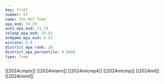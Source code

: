 ```yaml
---
key: frc67
number: 67
name: The HOT Team
epa_end: 34.29
auto_epa_end: 11.74
teleop_epa_end: 18.03
endgame_epa_end: 4.52
winrate: 0.8
district_epa_rank: 20
district_epa_percentile: 0.9609
type: Team
---
```

[[2024cmptx]]
[[2024miann]]
[[2024micmp4]]
[[2024micmp]]
[[2024mil]]
[[2024mimil]]
